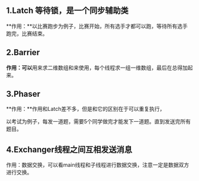 ## 1.Latch 等待锁，是一个同步辅助类

**作用：**以比赛跑步为例子，比赛开始，所有选手才都可以跑，等待所有选手跑完，比赛结束。

## 2.Barrier

**作用：可以**用来求二维数组和来使用，每个线程求一组一维数组，最后在总得加起来。

## 3.Phaser

**作用：**作用和Latch差不多，但是和它的区别在于可以重复执行，

以考试为例子，每发一道题，需要5个同学做完才能发下一道题。直到发送完所有题目。

## 4.Exchanger线程之间互相发送消息

作用：数据交换，可以看main线程和子线程进行数据交换，注意一定是数据双方进行交换。

